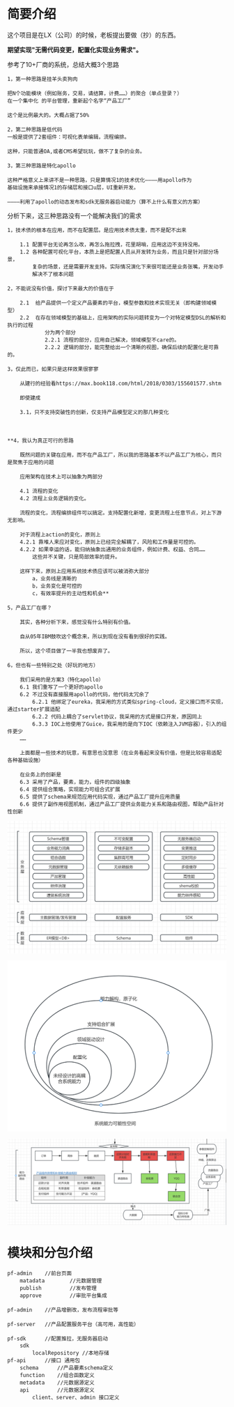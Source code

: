 # 简要介绍

这个项目是在LX（公司）的时候，老板提出要做（抄）的东西。

**期望实现"无需代码变更，配置化实现业务需求"。**

参考了10+厂商的系统，总结大概3个思路

    1，第一种思路是挂羊头卖狗肉
    
    把N个功能模块（例如账务，交易，请结算，计费……）的聚合（单点登录？）
    在一个集中化 的平台管理，重新起个名字“产品工厂”
    
    这个是比例最大的。大概占据了50%

    2，第二种思路是低代码
    一般是提供了2套组件：可视化表单编辑，流程编排。
    
    这种，只能普通OA,或者CMS希望玩玩，做不了复杂的业务。
    
    3，第三种思路是特化apollo
    
    这种严格意义上来讲不是一种思路，只是算情况1的技术优化————用apollo作为
    基础设施来承接情况1的存储层和接口u层，UI重新开发。
    
    ————利用了apollo的动态发布和sdk无服务器启动能力（算不上什么有意义的方案）
    
    


分析下来，这三种思路没有一个能解决我们的需求

    1，技术债的根本在应用，而不在配置层。是应用技术债太重，而不是配不出来
        
        1.1 配置平台无论再怎么改，再怎么拖拉拽，花里胡哨，应用这边不支持没用。
        1.2 各种配置可视化平台，本质上是把配置人员从开发转为业务，而且只是针对部分场景，
            复杂的场景，还是需要开发支持。实际情况演化下来很可能还是业务张嘴，开发动手   
            解决不了根本问题
    
    2，不能说没有价值，探讨下来最大的价值在于
        
        2.1  给产品提供一个定义产品要素的平台，模型参数和技术实现无关（即构建领域模型）
        2.2  在存在领域模型的基础上，应用架构的实际问题转变为一个对特定模型DSL的解析和执行的过程
                分为两个部分
                2.2.1 流程的部分，应用自己解决，领域模型不care的。
                2.2.2 逻辑的部分，能完整给出一个清晰的视图，确保后续的配置化是可靠的。
    
    3，仅此而已，如果只是这样效果很寥寥
    
        从建行的经验看https://max.book118.com/html/2018/0303/155601577.shtm
    
        即使建成
    
        3.1，只不支持突破性的创新，仅支持产品模型定义的那几种变化
                
    
    
    **4，我认为真正可行的思路
        
        既然问题的关键在应用，而不在产品工厂，所以我的思路基本不以产品工厂为核心，而只是聚焦于应用的问题
    
        应用架构在技术上可以抽象为两部分
    
        4.1 流程的变化
        4.2 流程上业务逻辑的变化。
    
        流程的变化，流程编排组件可以搞定。支持配置化新增，变更流程上任意节点，对上下游无影响。
    
        对于流程上action的变化，原则上
        4.2.1 靠堆人来应对变化，原则上已经完全解耦了，风险和工作量是可控的。
        4.2.2 如果幸运的话，能归纳抽象出通用的业务组件，例如计费、权益、合同……
            这些并不关键，只是局部效率的提升。
        
        这样下来，原则上应用系统技术债应该可以被消弥大部分
            a，业务线是清晰的
            b，业务变化是可控的
            c，有效率提升的主动性和机会**
    
    5，产品工厂在哪？
        
        其实，各种分析下来，感觉没有什么特别有价值。 
        
        自从05年IBM鼓吹这个概念来，所以到现在没有看到很好的实践。
    
        所以，这个项目做了一半我也想废弃了。
    
    6，但也有一些特别之处（好玩的地方）
    
        我们采用的是方案3（特化apollo）
        6.1 我们重写了一个更好的apollo
        6.2 不过没有直接服用apollo的代码，他代码太冗余了
            6.2.1 他绑定了eureka，我采用的方式类似spring-cloud，定义接口而不实现，通过starter扩展适配
            6.2.2 代码上耦合了servlet协议，我采用的方式是接口开发，原因同上
            6.3.3 IOC上他使用了Guice，我采用的是向下IOC（依赖注入JVM容器），引入的组件更少
        ……
        
        上面都是一些技术的玩意，有意思也没意思（在业务看起来没有价值，但是比较容易适配各种基础设施）
    
        在业务上的创新是
        6.3 采用了产品，要素，能力，组件的四级抽象
        6.4 提供组合策略，实现能力可组合式扩展
        6.5 提供了schema来规范应用代码实现，通过产品工厂提升应用质量
        6.6 提供了副作用视图机制，通过产品工厂提供业务能力关系和路由视图，帮助产品针对性创新
    

![img.png](img.png)

![img_1.png](img_1.png)

![img_2.png](img_2.png)

# 模块和分包介绍

    pf-admin    //前台页面
        matadata        //元数据管理
        publish         //发布管理
        approve         //审批平台集成
        
    pf-admin    //产品增删改，发布流程审批等
        
    pf-server   //产品配置服务平台（高可用，高性能）
        
    pf-sdk      //配置推拉，无服务器启动
        sdk
            localRepository //本地存储
    pf-api      //接口 通用包
        schema      //产品要素schema定义
        function    //组合函数定义
        metadata    //元数据源定义
        api         //元数据源定义
            client、server、admin 接口定义

    

# 